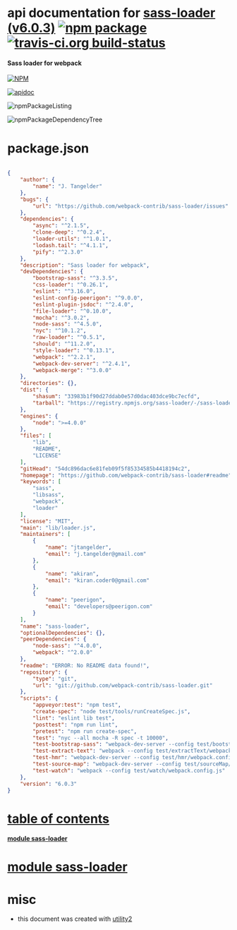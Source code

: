 # api documentation for  [sass-loader (v6.0.3)](https://github.com/webpack-contrib/sass-loader#readme)  [![npm package](https://img.shields.io/npm/v/npmdoc-sass-loader.svg?style=flat-square)](https://www.npmjs.org/package/npmdoc-sass-loader) [![travis-ci.org build-status](https://api.travis-ci.org/npmdoc/node-npmdoc-sass-loader.svg)](https://travis-ci.org/npmdoc/node-npmdoc-sass-loader)
#### Sass loader for webpack

[![NPM](https://nodei.co/npm/sass-loader.png?downloads=true)](https://www.npmjs.com/package/sass-loader)

[![apidoc](https://npmdoc.github.io/node-npmdoc-sass-loader/build/screenCapture.buildNpmdoc.browser._2Fhome_2Ftravis_2Fbuild_2Fnpmdoc_2Fnode-npmdoc-sass-loader_2Ftmp_2Fbuild_2Fapidoc.html.png)](https://npmdoc.github.io/node-npmdoc-sass-loader/build/apidoc.html)

![npmPackageListing](https://npmdoc.github.io/node-npmdoc-sass-loader/build/screenCapture.npmPackageListing.svg)

![npmPackageDependencyTree](https://npmdoc.github.io/node-npmdoc-sass-loader/build/screenCapture.npmPackageDependencyTree.svg)



# package.json

```json

{
    "author": {
        "name": "J. Tangelder"
    },
    "bugs": {
        "url": "https://github.com/webpack-contrib/sass-loader/issues"
    },
    "dependencies": {
        "async": "^2.1.5",
        "clone-deep": "^0.2.4",
        "loader-utils": "^1.0.1",
        "lodash.tail": "^4.1.1",
        "pify": "^2.3.0"
    },
    "description": "Sass loader for webpack",
    "devDependencies": {
        "bootstrap-sass": "^3.3.5",
        "css-loader": "^0.26.1",
        "eslint": "^3.16.0",
        "eslint-config-peerigon": "^9.0.0",
        "eslint-plugin-jsdoc": "^2.4.0",
        "file-loader": "^0.10.0",
        "mocha": "^3.0.2",
        "node-sass": "^4.5.0",
        "nyc": "^10.1.2",
        "raw-loader": "^0.5.1",
        "should": "^11.2.0",
        "style-loader": "^0.13.1",
        "webpack": "^2.2.1",
        "webpack-dev-server": "^2.4.1",
        "webpack-merge": "^3.0.0"
    },
    "directories": {},
    "dist": {
        "shasum": "33983b1f90d27ddab0e57d0dac403dce9bc7ecfd",
        "tarball": "https://registry.npmjs.org/sass-loader/-/sass-loader-6.0.3.tgz"
    },
    "engines": {
        "node": ">=4.0.0"
    },
    "files": [
        "lib",
        "README",
        "LICENSE"
    ],
    "gitHead": "54dc896dac6e81feb09f5f85334585b4418194c2",
    "homepage": "https://github.com/webpack-contrib/sass-loader#readme",
    "keywords": [
        "sass",
        "libsass",
        "webpack",
        "loader"
    ],
    "license": "MIT",
    "main": "lib/loader.js",
    "maintainers": [
        {
            "name": "jtangelder",
            "email": "j.tangelder@gmail.com"
        },
        {
            "name": "akiran",
            "email": "kiran.coder0@gmail.com"
        },
        {
            "name": "peerigon",
            "email": "developers@peerigon.com"
        }
    ],
    "name": "sass-loader",
    "optionalDependencies": {},
    "peerDependencies": {
        "node-sass": "^4.0.0",
        "webpack": "^2.0.0"
    },
    "readme": "ERROR: No README data found!",
    "repository": {
        "type": "git",
        "url": "git://github.com/webpack-contrib/sass-loader.git"
    },
    "scripts": {
        "appveyor:test": "npm test",
        "create-spec": "node test/tools/runCreateSpec.js",
        "lint": "eslint lib test",
        "posttest": "npm run lint",
        "pretest": "npm run create-spec",
        "test": "nyc --all mocha -R spec -t 10000",
        "test-bootstrap-sass": "webpack-dev-server --config test/bootstrapSass/webpack.config.js --content-base ./test/bootstrapSass",
        "test-extract-text": "webpack --config test/extractText/webpack.config.js",
        "test-hmr": "webpack-dev-server --config test/hmr/webpack.config.js --content-base ./test/hmr --hot --inline",
        "test-source-map": "webpack-dev-server --config test/sourceMap/webpack.config.js --content-base ./test/sourceMap --inline",
        "test-watch": "webpack --config test/watch/webpack.config.js"
    },
    "version": "6.0.3"
}
```



# <a name="apidoc.tableOfContents"></a>[table of contents](#apidoc.tableOfContents)

#### [module sass-loader](#apidoc.module.sass-loader)



# <a name="apidoc.module.sass-loader"></a>[module sass-loader](#apidoc.module.sass-loader)



# misc
- this document was created with [utility2](https://github.com/kaizhu256/node-utility2)
